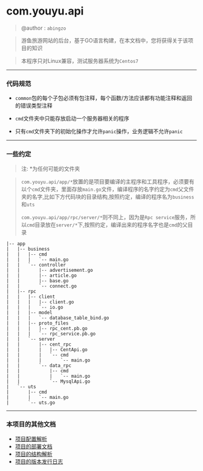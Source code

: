 # com.youyu.api

> @author : `abingzo`

> 游鱼旅游网站的后台，基于GO语言构建，在本文档中，您将获得关于该项目的知识

> 本程序只对Linux兼容，测试服务器系统为`Centos7`

---

### 代码规范

- `common`包的每个子包必须有包注释，每个函数/方法应该都有功能注释和返回的错误类型注释

- `cmd`文件夹中只能存放启动一个服务器相关的程序
- 只有`cmd`文件夹下的初始化操作才允许`panic`操作，业务逻辑不允许`panic`

---

### 一些约定

> 注: *为任何可能的文件夹

>  `com.youyu.api/app/*`放置的是项目要编译的主程序和工具程序，必须要有以个`cmd`文件夹，里面存放`main.go`文件，编译程序的名字约定为`cmd`父文件夹的名字,比如下方代码块的目录结构,按照约定，编译的程序名为`business`和`uts`
>
> `com.youyu.api/app/rpc/server/*`则不同上，因为是`Rpc service`服务，所以`cmd`目录放在`server/*`下,按照约定，编译出来的程序名字也是`cmd`的父目录

```shell
|-- app
|   |-- business
|   |   |-- cmd
|   |   |   `-- main.go
|   |   `-- controller
|   |       |-- advertisement.go
|   |       |-- article.go
|   |       |-- base.go
|   |       `-- connect.go
|   |-- rpc
|   |   |-- client
|   |   |   |-- client.go
|   |   |   `-- io.go
|   |   |-- model
|   |   |   `-- database_table_bind.go
|   |   |-- proto_files
|   |   |   |-- rpc_cent.pb.go
|   |   |   `-- rpc_service.pb.go
|   |   `-- server
|   |       |-- cent_rpc
|   |       |   |-- CentApi.go
|   |       |   `-- cmd
|   |       |       `-- main.go
|   |       `-- data_rpc
|   |           |-- cmd
|   |           |   `-- main.go
|   |           `-- MysqlApi.go
|   `-- uts
|       |-- cmd
|       |   `-- main.go
|       `-- uts.go
```

---

### 本项目的其他文档

- [项目配置解析](./doc/PROJECT_CONFIG.md)
- [项目的部署文档](./doc/DEPLOY.md)
- [项目的结构解析](./doc/PROJECT_STRUCT)
- [项目的版本发行日志](./RELEASE_NODE)

